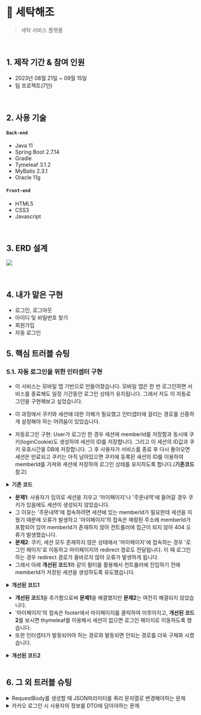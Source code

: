 # :pushpin: 세탁해조

> 세탁 서비스 플랫폼

</br>

## 1. 제작 기간 & 참여 인원

-   2023년 08월 21일 ~ 09월 15일
-   팀 프로젝트(7인)

</br>

## 2. 사용 기술

#### `Back-end`

-   Java 11
-   Spring Boot 2.7.14
-   Gradle
-   Tymeleaf 3.1.2
-   MyBatis 2.3.1
-   Oracle 11g

#### `Front-end`

-   HTML5
-   CSS3
-   Javascript

</br>

## 3. ERD 설계

![](https://private-user-images.githubusercontent.com/140701897/277961238-b081e374-4699-420d-a1b8-85744b6a3e84.png?jwt=eyJhbGciOiJIUzI1NiIsInR5cCI6IkpXVCJ9.eyJpc3MiOiJnaXRodWIuY29tIiwiYXVkIjoicmF3LmdpdGh1YnVzZXJjb250ZW50LmNvbSIsImtleSI6ImtleTEiLCJleHAiOjE2OTgyMjk0NjUsIm5iZiI6MTY5ODIyOTE2NSwicGF0aCI6Ii8xNDA3MDE4OTcvMjc3OTYxMjM4LWIwODFlMzc0LTQ2OTktNDIwZC1hMWI4LTg1NzQ0YjZhM2U4NC5wbmc_WC1BbXotQWxnb3JpdGhtPUFXUzQtSE1BQy1TSEEyNTYmWC1BbXotQ3JlZGVudGlhbD1BS0lBSVdOSllBWDRDU1ZFSDUzQSUyRjIwMjMxMDI1JTJGdXMtZWFzdC0xJTJGczMlMkZhd3M0X3JlcXVlc3QmWC1BbXotRGF0ZT0yMDIzMTAyNVQxMDE5MjVaJlgtQW16LUV4cGlyZXM9MzAwJlgtQW16LVNpZ25hdHVyZT00ODVlZmQxMTIxNWYwMmQzMDdjMDdmMjEzZDJiNzkwMGQxZjVmMDEwNGQ0YWFmYTMyZDkxZmZkN2QxNzYzM2M3JlgtQW16LVNpZ25lZEhlYWRlcnM9aG9zdCZhY3Rvcl9pZD0wJmtleV9pZD0wJnJlcG9faWQ9MCJ9.Qhbu1iqEiBfwyzeg4HWzSuZh-5mK0T-uh_QxUxAsq8w)

</br>

## 4. 내가 맡은 구현

- 로그인, 로그아웃
- 아이디 및 비밀번호 찾기
- 회원가입
- 자동 로그인

## 5. 핵심 트러블 슈팅

### 5.1. 자동 로그인을 위한 인터셉터 구현

-   이 서비스는 모바일 앱 기반으로 만들어졌습니다. 모바일 앱은 한 번 로그인하면 서비스를 종료해도 일정 기간동안 로그인 상태가 유지됩니다. 그래서 저도 이 자동로그인을 구현해보고 싶었습니다.

-   이 과정에서 쿠키와 세션에 대한 이해가 필요했고 인터셉터에 걸리는 경로를 신중하게 설정해야 하는 어려움이 있었습니다.

-   자동로그인 구현: User가 로그인 한 경우 세션에 memberId를 저장함과 동시에 쿠키(loginCookie)도 생성하여 세션의 ID를 저장합니다. 그리고 이 세션의 ID값과 쿠키 유효시간을 DB에 저장합니다. 그 후 사용자가 서비스를 종료 후 다시 돌아오면 세션은 만료되고 쿠키는 아직 남아있으면 쿠키에 등록된 새션의 ID를 이용하여 memberId를 가져와 세션에 저장하여 로그인 상태를 유지하도록 합니다.(**기존코드** 참고)

<details>
<summary><b>기존 코드</b></summary>
<div markdown="1">

`loginController.java`

```java
session.setAttribute(SessionConstant.LOGIN_MEMBER, userDto.getMemberId());
Cookie cookie = new Cookie("loginCookie", session.getId());
cookie.setPath("/");
int amount = 60 * 60 * 24 * 7;
// 단위는 (초)임으로 7일정도로 유효시간을 설정해 준다.
cookie.setMaxAge(amount);
// 쿠키를 적용해 준다.
response.addCookie(cookie);
Date limit = new Date(System.currentTimeMillis() + (1000*amount));
// 현재 세션 id와 유효시간을 사용자 테이블에 저장한다.
service.keepLogin(session.getId(), limit, userDto.getMemberId());

```

`WebConfig.java`

```java
registry.addInterceptor(new LoginCheckInterceptor(loginService))
.order(1)
.addPathPatterns("/laundry/**")
.excludePathPatterns("/css/**", "/images/**", "/js/**", "/font/**", "/","/members//**",
"/login/**", "/price/**", "/subscription/**","/register", "/check/**");
```

`LoginCheckInterceptor.java`

```java
@Override
public boolean preHandle(HttpServletRequest request, HttpServletResponse response, Object handler) throws Exception {
    String requestURI = request.getRequestURI();
    log.info("인증 체크 인터셉터 실행 {}", requestURI);
    HttpSession session = request.getSession(true);

    // 세션이 없거나 세션에 저장된 memberId가 없는 경우
    if (session == null || session.getAttribute(SessionConstant.LOGIN_MEMBER) == null) {
    // 웹에 있는 쿠키를 가져온다.
    Cookie loginCookie = WebUtils.getCookie(request,"loginCookie");

    // loginCookie가 있는 경우 쿠키에 저장된 세션ID값을 이용해 memberId를 가져와 세션에 저장
    if(loginCookie != null){
        String sessionId = loginCookie.getValue();
        MemberDto memberDto = loginService.checkUserWithSessionId(sessionId);
        if(memberDto != null){
            session.setAttribute(SessionConstant.LOGIN_MEMBER, memberDto.getMemberId());
            return true;
        }
    }else{
        log.info("인증되지않은 사용자 요청");
        response.sendRedirect("/login?redirectURL=" + requestURI);
        return false;
        }
    }
    log.info("인증된 사용자");
    return true;
}
```

</div>
</details>

-   **문제1**: 사용자가 임의로 세션을 지우고 '마이페이지'나 '주문내역'에 들어갈 경우 쿠키가 있음에도 세션이 생성되지 않았습니다.
-   그 이유는 '주문내역'에 접속하려면 세션에 있는 memberId가 필요한데 세션을 지웠기 때문에 오류가 발생하고 '마이페이지'의 접속은 매핑된 주소에 memberId가 포함되어 있어 memberId가 존재하지 않아 컨트롤러에 접근이 되지 않아 404 오류가 발생했습니다.
-   **문제2**: 쿠키, 세션 모두 존재하지 않은 상태에서 '마이페이지'에 접속하는 경우 '로그인 페이지'로 이동하고 마이페이지의 redirect 경로도 전달됩니다. 이 때 로그인 하는 경우 redirect 경로가 올바르지 않아 오류가 발생하게 됩니다.
-   그래서 아래 **개선된 코드1**와 같이 필터를 활용해서 컨트롤러에 진입하기 전에 memberId가 저장된 세션을 생성하도록 유도했습니다.
<details>
<summary><b>개선된 코드1</b></summary>
<div markdown="1">

```java
@Override
public void doFilter(ServletRequest request, ServletResponse response, FilterChain chain) throws IOException, ServletException {
    HttpServletRequest req = (HttpServletRequest) request;
    Cookie loginCookie = WebUtils.getCookie(req,"loginCookie");
    if(loginCookie != null){
        HttpSession session = req.getSession();
        String sessionId = loginCookie.getValue();
        MemberDto memberDto = loginService.checkUserWithSessionId(sessionId);
        if(memberDto != null){
            session.setAttribute(SessionConstant.LOGIN_MEMBER, memberDto.getMemberId());
        }else{
            return;
        }
    }
    chain.doFilter(request, response);
}
```

</div>
</details>

-   **개선된 코드1**을 추가함으로써 **문제1**을 해결했지만 **문제2**는 여전히 해결되지 않았습니다.
-   '마이페이지'의 접속은 footer에서 마이페이지를 클릭하여 이루어지고, **개선된 코드2**를 보시면 thymeleaf를 이용해서 세션이 없으면 로그인 페이지로 이동하도록 했습니다.
-   또한 인터셉터가 발동되어야 하는 경로와 발동되면 안되는 경로를 더욱 구체화 시켰습니다.

<details>
<summary><b>개선된 코드2</b></summary> 
<div markdown="1">

`project_footer.html` :pushpin: [코드확인](https://github.com/geonwoo05/laundry_project/blob/develop/src/main/resources/templates/common/project_footer.html#L29)

```html
<th:block th:if="${session.memberId != null}">
    <a th:href="@{/members/{memberId}/mypage(memberId=${session.memberId})}">
        <button type="button" class="mypage">
            <!-- 선택된 버튼 -->
            <svg xmlns="http://www.w3.org/2000/svg" th:if="${footer == 'mypage'}" viewBox="0 0 448 512">
                <path
                    id="mypageButton1"
                    d="M224 256A128 128 0 1 0 224 0a128 128 0 1 0 0 256zm-45.7 48C79.8 304 0 383.8 0 482.3C0 498.7 13.3 512 29.7 512H418.3c16.4 0 29.7-13.3 29.7-29.7C448 383.8 368.2 304 269.7 304H178.3z"
                />
            </svg>
            <!-- 선택되지 않은 버튼 -->
            <svg xmlns="http://www.w3.org/2000/svg" th:if="${footer != 'mypage'}" viewBox="0 0 448 512">
                <path
                    id="mypageButton2"
                    d="M336 128a112 112 0 1 0 -224 0 112 112 0 1 0 224 0zM96 128a128 128 0 1 1 256 0A128 128 0 1 1 96 128zM16 482.3c0 7.6 6.1 13.7 13.7 13.7H418.3c7.6 0 13.7-6.1 13.7-13.7C432 392.7 359.3 320 269.7 320H178.3C88.7 320 16 392.7 16 482.3zm-16 0C0 383.8 79.8 304 178.3 304h91.4C368.2 304 448 383.8 448 482.3c0 16.4-13.3 29.7-29.7 29.7H29.7C13.3 512 0 498.7 0 482.3z"
                />
            </svg>
            <span>마이페이지</span>
        </button>
    </a>
</th:block>
<th:block th:if="${session.memberId == null}">
    <a th:href="@{/login}">
        <button type="button" class="mypage">
            <!-- 선택된 버튼 -->
            <svg xmlns="http://www.w3.org/2000/svg" th:if="${footer == 'mypage'}" viewBox="0 0 448 512">
                <path
                    id="mypageButton1"
                    d="M224 256A128 128 0 1 0 224 0a128 128 0 1 0 0 256zm-45.7 48C79.8 304 0 383.8 0 482.3C0 498.7 13.3 512 29.7 512H418.3c16.4 0 29.7-13.3 29.7-29.7C448 383.8 368.2 304 269.7 304H178.3z"
                />
            </svg>
            <!-- 선택되지 않은 버튼 -->
            <svg xmlns="http://www.w3.org/2000/svg" th:if="${footer != 'mypage'}" viewBox="0 0 448 512">
                <path
                    id="mypageButton2"
                    d="M336 128a112 112 0 1 0 -224 0 112 112 0 1 0 224 0zM96 128a128 128 0 1 1 256 0A128 128 0 1 1 96 128zM16 482.3c0 7.6 6.1 13.7 13.7 13.7H418.3c7.6 0 13.7-6.1 13.7-13.7C432 392.7 359.3 320 269.7 320H178.3C88.7 320 16 392.7 16 482.3zm-16 0C0 383.8 79.8 304 178.3 304h91.4C368.2 304 448 383.8 448 482.3c0 16.4-13.3 29.7-29.7 29.7H29.7C13.3 512 0 498.7 0 482.3z"
                />
            </svg>
            <span>마이페이지</span>
        </button>
    </a>
</th:block>
```

<br/>

`WebConfig.java`

```java
@Override
public void addInterceptors(InterceptorRegistry registry) {
    // 로그인 체크 인터셉터
    registry.addInterceptor(new LoginCheckInterceptor(loginService))
                .order(1)
                .addPathPatterns("/laundry/**", "/orders/**", "/members/**")
                .excludePathPatterns("/css/**", "/images/**", "/js/**", "/", "/font/**", "/members//**","/orders/*/payment/webhook");

}
```

</div>
</details>

</br>

## 6. 그 외 트러블 슈팅

<details>
<summary>RequestBody를 생성할 때 JSON파라미터를 쿼리 문자열로 변경해야하는 문제</summary>
<div markdown="1">

-   okHttp에서 제공하는 HttpUrl.Builder를 이용하여 URL의 쿼리 문자열을 반환하는 'encodeParameters'메서드를 만들어서 해결

```java
public String encodeParameters(JSONObject params) {
    HttpUrl.Builder urlBuilder = HttpUrl.parse(KAKAO_REDIRECT_URL).newBuilder();
    for (String key : params.keySet()) {
        urlBuilder.addQueryParameter(key, params.getString(key));
    }
    return urlBuilder.build().encodedQuery();
}

```

</div>
</details>

<details>
<summary>카카오 로그인 시 사용자의 정보를 DTO에 담아야하는 문제</summary>
<div markdown="1">

-   ObjectMapper 객체를 이용하여 JSON데이터를 java객체에 저장하면 된다.
-   DeserializationFeature.FAIL_ON_UNKNOWN_PROPERTIES 설정은 JSON데이터에 java 클래스에 없는 속성이 있어도 예외를 던지지 않게 하는 설정이다.

```java
ObjectMapper obMapper = new ObjectMapper();
obMapper.configure(DeserializationFeature.FAIL_ON_UNKNOWN_PROPERTIES, false);
KakaoProfile kakaoProfile = null;
try {
    kakaoProfile = obMapper.readValue(body.string(), KakaoProfile.class);
}catch(JsonMappingException e){
    e.printStackTrace();

}catch (JsonProcessingException e){
    e.printStackTrace();
}
```

</div>
</details>

</br>
